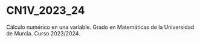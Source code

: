 # CN1V_2023_24
Cálculo numérico en una variable. Grado en Matemáticas de la Universidad de Murcia. Curso 2023/2024.
